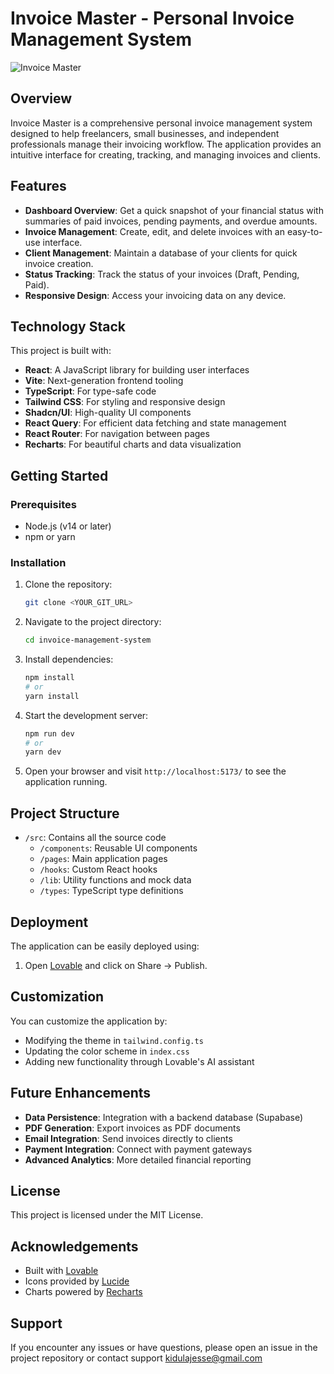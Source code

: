 
# Invoice Master - Personal Invoice Management System

![Invoice Master](public/background.png)

## Overview

Invoice Master is a comprehensive personal invoice management system designed to help freelancers, small businesses, and independent professionals manage their invoicing workflow. The application provides an intuitive interface for creating, tracking, and managing invoices and clients.

## Features

- **Dashboard Overview**: Get a quick snapshot of your financial status with summaries of paid invoices, pending payments, and overdue amounts.
- **Invoice Management**: Create, edit, and delete invoices with an easy-to-use interface.
- **Client Management**: Maintain a database of your clients for quick invoice creation.
- **Status Tracking**: Track the status of your invoices (Draft, Pending, Paid).
- **Responsive Design**: Access your invoicing data on any device.

## Technology Stack

This project is built with:

- **React**: A JavaScript library for building user interfaces
- **Vite**: Next-generation frontend tooling
- **TypeScript**: For type-safe code
- **Tailwind CSS**: For styling and responsive design
- **Shadcn/UI**: High-quality UI components
- **React Query**: For efficient data fetching and state management
- **React Router**: For navigation between pages
- **Recharts**: For beautiful charts and data visualization

## Getting Started

### Prerequisites

- Node.js (v14 or later)
- npm or yarn

### Installation

1. Clone the repository:
   ```sh
   git clone <YOUR_GIT_URL>
   ```

2. Navigate to the project directory:
   ```sh
   cd invoice-management-system
   ```

3. Install dependencies:
   ```sh
   npm install
   # or
   yarn install
   ```

4. Start the development server:
   ```sh
   npm run dev
   # or
   yarn dev
   ```

5. Open your browser and visit `http://localhost:5173/` to see the application running.

## Project Structure

- `/src`: Contains all the source code
  - `/components`: Reusable UI components
  - `/pages`: Main application pages
  - `/hooks`: Custom React hooks
  - `/lib`: Utility functions and mock data
  - `/types`: TypeScript type definitions

## Deployment

The application can be easily deployed using:

1. Open [Lovable](https://lovable.dev/projects/6a6c438e-00b7-4f07-894d-d8567dbfbf65) and click on Share -> Publish.

## Customization

You can customize the application by:

- Modifying the theme in `tailwind.config.ts`
- Updating the color scheme in `index.css`
- Adding new functionality through Lovable's AI assistant

## Future Enhancements

- **Data Persistence**: Integration with a backend database (Supabase)
- **PDF Generation**: Export invoices as PDF documents
- **Email Integration**: Send invoices directly to clients
- **Payment Integration**: Connect with payment gateways
- **Advanced Analytics**: More detailed financial reporting

## License

This project is licensed under the MIT License.

## Acknowledgements

- Built with [Lovable](https://lovable.dev/)
- Icons provided by [Lucide](https://lucide.dev/)
- Charts powered by [Recharts](https://recharts.org/)

## Support

If you encounter any issues or have questions, please open an issue in the project repository or contact support kidulajesse@gmail.com
